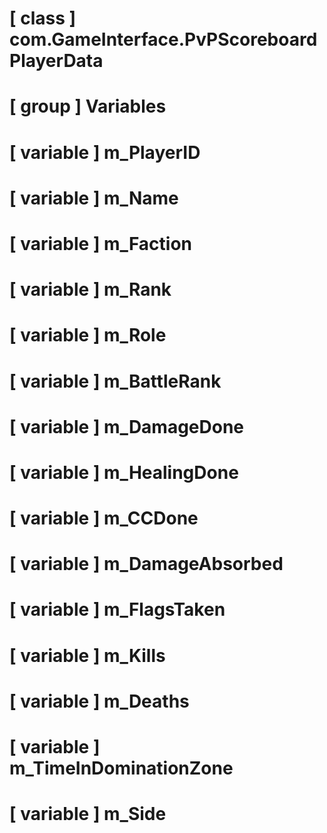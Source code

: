 # [ class ] com.GameInterface.PvPScoreboardPlayerData

# [ group ] Variables

# [ variable ] m_PlayerID

# [ variable ] m_Name

# [ variable ] m_Faction

# [ variable ] m_Rank

# [ variable ] m_Role

# [ variable ] m_BattleRank

# [ variable ] m_DamageDone

# [ variable ] m_HealingDone

# [ variable ] m_CCDone

# [ variable ] m_DamageAbsorbed

# [ variable ] m_FlagsTaken

# [ variable ] m_Kills

# [ variable ] m_Deaths

# [ variable ] m_TimeInDominationZone

# [ variable ] m_Side

